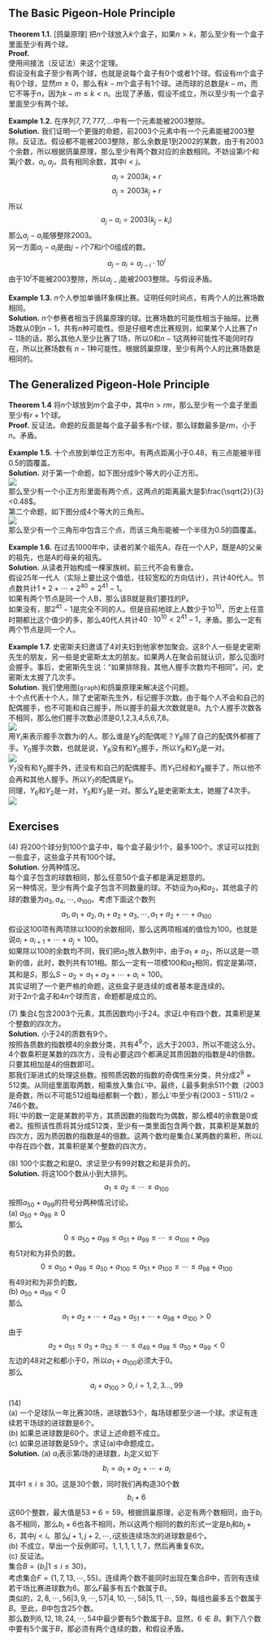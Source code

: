 ## The Basic Pigeon-Hole Principle
**Theorem 1.1.** [鸽巢原理] 把$n$个球放入$k$个盒子，如果$n>k$，那么至少有一个盒子里面至少有两个球。  
**Proof.**  
使用间接法（反证法）来这个定理。  
假设没有盒子至少有两个球，也就是说每个盒子有0个或者1个球。假设有$m$个盒子有0个球，显然$m\geq 0$，那么有$k-m$个盒子有1个球。进而球的总数是$k-m$，而它不等于$n$，因为$k-m\leq k<n$。出现了矛盾，假设不成立，所以至少有一个盒子里面至少有两个球。

**Example 1.2.** 在序列$7,77,777,\ldots$中有一个元素能被2003整除。  
**Solution.** 我们证明一个更强的命题，前2003个元素中有一个元素能被2003整除。反证法。假设都不能被2003整除，那么余数是1到2002的某数，由于有2003个余数，所以根据鸽巢原理，那么至少有两个数对应的余数相同。不妨设第$i$个和第$j$个数，$a_i,a_j$，具有相同余数，其中$i<j$。  
$$a_i=2003k_i+r$$
$$a_j=2003k_j+r$$
所以
$$a_j-a_i=2003(k_j-k_i)$$
那么$a_j-a_i$能够整除2003。  
另一方面$a_j-a_i$是由$j-i$个7和$i$个0组成的数。
$$a_j-a_i=a_{j-i}\cdot 10^i$$
由于$10^i$不能被2003整除，所以$a_{j-i}$能被2003整除。与假设矛盾。

**Example 1.3.** $n$个人参加单循环象棋比赛。证明任何时间点，有两个人的比赛场数相同。  
**Solution.** $n$个参赛者相当于鸽巢原理的球。比赛场数的可能性相当于抽屉。比赛场数从$0$到$n-1$，共有$n$种可能性。但是仔细考虑比赛规则，如果某个人比赛了$n-1$场的话，那么其他人至少比赛了1场，所以$0$和$n-1$这两种可能性不能同时存在，所以比赛场数有
$n-1$种可能性。根据鸽巢原理，至少有两个人的比赛场数是相同的。

## The Generalized Pigeon-Hole Principle
**Theorem 1.4** 将$n$个球放到$m$个盒子中，其中$n>rm$，那么至少有一个盒子里面至少有$r+1$个球。  
**Proof.** 反证法。命题的反面是每个盒子最多有$r$个球，那么球数最多是$rm$，小于$n$。矛盾。

**Example 1.5.** 十个点放到单位正方形中。有两点距离小于0.48，有三点能被半径0.5的圆覆盖。  
**Solution.** 对于第一个命题，如下图分成9个等大的小正方形。  
![](0101.png)  
那么至少有一个小正方形里面有两个点，这两点的距离最大是$\frac{\sqrt{2}}{3}<0.48$。  
第二个命题，如下图分成4个等大的三角形。  
![](0102.png)  
那么至少有一个三角形中包含三个点，而该三角形能被一个半径为0.5的圆覆盖。

**Example 1.6.** 在过去1000年中，读者的某个祖先A，存在一个人P，既是A的父亲的祖先，也是A的母亲的祖先。  
**Solution.** 从读者开始构成一棵家族树。前三代不会有重合。  
假设25年一代人（实际上要比这个值低，往较宽松的方向估计），共计40代人。节点数共计$1+2+\cdots+2^{40}=2^{41}-1$。  
如果有两个节点是同一个人B，那么该B就是我们要找的P。  
如果没有，那$2^{41}-1$是完全不同的人。但是目前地球上人数少于$10^{10}$，历史上任意时期都比这个值少的多，那么40代人共计$40\cdot10^{10}<2^{41}-1$，矛盾。那么一定有两个节点是同一个人。

**Example 1.7.** 史密斯夫妇邀请了4对夫妇到他家参加聚会。这8个人一些是史密斯先生的朋友，另一些是史密斯太太的朋友。如果两人在聚会前就认识，那么见面时会握手。事后，史密斯先生说：“如果排除我，其他人握手次数均不相同”。问，史密斯太太握了几次手。  
**Solution.** 我们使用图(`graph`)和鸽巢原理来解决这个问题。  
十个点代表十个人，除了史密斯先生外，标记握手次数。由于每个人不会和自己的配偶握手，也不可能和自己握手，所以握手的最大次数就是8。九个人握手次数各不相同，那么他们握手次数必须是0,1,2,3,4,5,6,7,8。  
![](0103.png)  
用$Y_i$来表示握手次数为$i$的人。那么谁是$Y_8$的配偶呢？$Y_8$除了自己的配偶外都握了手。$Y_0$握手次数，也就是说，$Y_8$没有和$Y_0$握手，所以$Y_8$和$Y_0$是一对。  
![](0104.png)  
$Y_7$没有和$Y_0$握手外，还没有和自己的配偶握手。而$Y_1$已经和$Y_8$握手了，所以他不会再和其他人握手。所以$Y_7$的配偶是$Y_1$。  
同理，$Y_6$和$Y_2$是一对，$Y_5$和$Y_3$是一对。那么$Y_4$是史密斯太太，她握了4次手。  
![](0105.png)

## Exercises
(4) 将200个球分到100个盒子中，每个盒子最少1个，最多100个。求证可以找到一些盒子，这些盒子共有100个球。  
**Solution.** 分两种情况。  
每个盒子包含的球数相同，那么任意50个盒子都是满足题意的。  
另一种情况，至少有两个盒子包含不同数量的球。不妨设为$a_1$和$a_2$，其他盒子的球的数量为$a_3,a_4,\cdots,a_{100}$。考虑下面这个数列
$$a_1,a_1+a_2,a_1+a_2+a_3,\cdots,a_1+a_2+\cdots+a_{100}$$
假设这100项有两项除以100的余数相同，那么这两项相减的值恰为100。也就是说$a_i + a_{i+1} + \cdots + a_j = 100$。  
如果除以100的余数均不同，我们把$a_2$放入数列中，由于$a_1\neq a_2$，所以这是一项新的值，此时，数列共有101相。那么一定有一项模100和$a_2$相同，假定是第$i$项，其和是$S$，那么$S-a_2=a_1+a_3+\cdots+a_i=100$。  
其实证明了一个更严格的命题，这些盒子是连续的或者基本是连续的。  
对于$2n$个盒子和$4n$个球而言，命题都是成立的。

(7) 集合$L$包含2003个元素，其质因数均小于24。求证$L$中有四个数，其乘积是某个整数的四次方。  
**Solution.** 小于24的质数有9个。  
按照各质数的指数模4的余数分类，共有$4^9$个，远大于2003，所以不能这么分。  
4个数乘积是某数的四次方，没有必要这四个都满足其质因数的指数是4的倍数。只要其相加是4的倍数即可。  
那我们渐进式的处理这些数。按照质因数的指数的奇偶性来分类，共分成$2^9=512$类。从同组里面取两数，相乘放入集合$L'$中。最终，$L$最多剩余511个数（2003是奇数，所以不可能512组每组都剩一个数），那么$L'$中至少有$(2003-511)/2=746$个数。  
将$L'$中的数一定是某数的平方，其质因数的指数均为偶数，那么模4的余数是0或者2。按照该性质将其分成512类，至少有一类里面包含两个数，其乘积是某数的四次方，因为质因数的指数是4的倍数。这两个数均是集合$L$某两数的乘积，所以$L$中存在四个数，其乘积是某个整数的四次方。

(8) 100个实数之和是0。求证至少有99对数之和是非负的。  
**Solution.** 将这100个数从小到大排列。
$$a_1\leq a_2\leq\cdots\leq a_{100}$$
按照$a_{50}+a_{99}$的符号分两种情况讨论。  
(a) $a_{50}+a_{99}\geq 0$  
那么
$$0\leq a_{50}+a_{99}\leq a_{51}+a_{99}\leq\cdots\leq a_{100}+a_{99}$$
有51对和为非负的数。
$$0\leq a_{50}+a_{99}\leq a_{50}+a_{100}\leq a_{51}+a_{100}\leq\cdots\leq a_{98}+a_{100}$$
有49对和为非负的数。  
(b) $a_{50}+a_{99}< 0$  
那么
$$a_1 + a_2 + \cdots + a_{49} + a_{51} + \cdots + a_{98} + a_{100} > 0$$
由于
$$a_2+a_{51}\leq a_3+a_{52}\leq\cdots\leq a_{49}+a_{98}\leq a_{50}+a_{99}<0$$
左边的48对之和都小于0，所以$a_1+a_{100}$必须大于0。  
那么
$$a_i+a_{100}>0, i=1,2,3\ldots,99$$

(14)  
(a) 一个足球队一年比赛30场，进球数53个，每场球都至少进一个球。求证有连续若干场球的进球数是6个。  
(b) 如果总进球数是60个。求证上述命题不成立。  
(c) 如果总进球数是59个。求证(a)中命题成立。  
**Solution.** (a) $a_i$表示第$i$场的进球数，$b_i$定义如下
$$b_i=a_1+a_2+\cdots+a_i$$
其中$1\leq i\leq 30$。这是30个数，同时我们再构造30个数
$$b_i+6$$
这60个整数，最大值是$53+6=59$。根据鸽巢原理，必定有两个数相同，由于$b_i$各不相同，那么$b_i+6$也各不相同，所以这两个相同的数的形式一定是$b_i$和$b_j+6$，其中$j<i$。那么$j+1,j+2,\cdots,i$这些连续场次的进球数是6个。  
(b) 不成立，举出一个反例即可。$1,1,1,1,1,7$，然后再重复6次。  
(c) 反证法。  
集合$B=\{b_i|1\leq i\leq 30\}$。  
考虑集合$F=\{1,7,13,\cdots,55\}$。连续两个数不能同时出现在集合$B$中，否则有连续若干场比赛进球数为6。那么$F$最多有五个数属于$B$。  
类似的，$2, 8, \cdots , 56|3, 9, \cdots , 57|4, 10, \cdots , 58|5, 11, \cdots , 59$，每组也最多五个数属于$B$。至此，$B$中包含25个数。  
那么数列$6,12,18,24,\cdots,54$中最少要有5个数属于$B$。显然，$6\notin B$。剩下八个数中要有5个属于$B$，那必须有两个连续的数，和假设矛盾。
